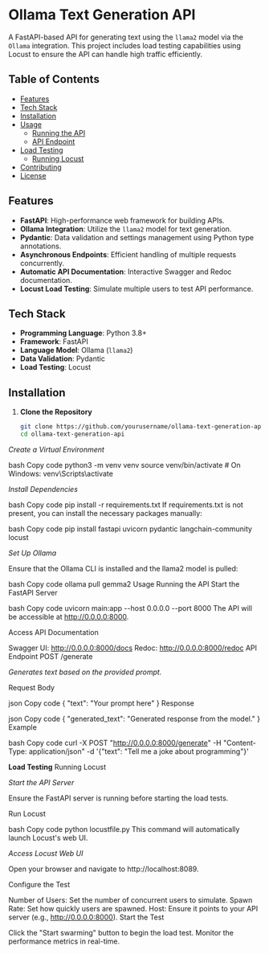 # Ollama Text Generation API

A FastAPI-based API for generating text using the `llama2` model via the `Ollama` integration. This project includes load testing capabilities using Locust to ensure the API can handle high traffic efficiently.

## Table of Contents

- [Features](#features)
- [Tech Stack](#tech-stack)
- [Installation](#installation)
- [Usage](#usage)
  - [Running the API](#running-the-api)
  - [API Endpoint](#api-endpoint)
- [Load Testing](#load-testing)
  - [Running Locust](#running-locust)
- [Contributing](#contributing)
- [License](#license)

## Features

- **FastAPI**: High-performance web framework for building APIs.
- **Ollama Integration**: Utilize the `llama2` model for text generation.
- **Pydantic**: Data validation and settings management using Python type annotations.
- **Asynchronous Endpoints**: Efficient handling of multiple requests concurrently.
- **Automatic API Documentation**: Interactive Swagger and Redoc documentation.
- **Locust Load Testing**: Simulate multiple users to test API performance.

## Tech Stack

- **Programming Language**: Python 3.8+
- **Framework**: FastAPI
- **Language Model**: Ollama (`llama2`)
- **Data Validation**: Pydantic
- **Load Testing**: Locust

## Installation

1. **Clone the Repository**

   ```bash
   git clone https://github.com/yourusername/ollama-text-generation-api.git
   cd ollama-text-generation-api

*Create a Virtual Environment*

bash
Copy code
python3 -m venv venv
source venv/bin/activate  # On Windows: venv\Scripts\activate

*Install Dependencies*

bash
Copy code
pip install -r requirements.txt
If requirements.txt is not present, you can install the necessary packages manually:

bash
Copy code
pip install fastapi uvicorn pydantic langchain-community locust

*Set Up Ollama*

Ensure that the Ollama CLI is installed and the llama2 model is pulled:

bash
Copy code
ollama pull gemma2
Usage
Running the API
Start the FastAPI Server

bash
Copy code
uvicorn main:app --host 0.0.0.0 --port 8000
The API will be accessible at http://0.0.0.0:8000.

Access API Documentation

Swagger UI: http://0.0.0.0:8000/docs
Redoc: http://0.0.0.0:8000/redoc
API Endpoint
POST /generate

*Generates text based on the provided prompt.*

Request Body

json
Copy code
{
  "text": "Your prompt here"
}
Response

json
Copy code
{
  "generated_text": "Generated response from the model."
}
Example

bash
Copy code
curl -X POST "http://0.0.0.0:8000/generate" -H "Content-Type: application/json" -d '{"text": "Tell me a joke about programming"}'

**Load Testing**
Running Locust

*Start the API Server*

Ensure the FastAPI server is running before starting the load tests.

Run Locust

bash
Copy code
python locustfile.py
This command will automatically launch Locust's web UI.

*Access Locust Web UI*

Open your browser and navigate to http://localhost:8089.

Configure the Test

Number of Users: Set the number of concurrent users to simulate.
Spawn Rate: Set how quickly users are spawned.
Host: Ensure it points to your API server (e.g., http://0.0.0.0:8000).
Start the Test

Click the "Start swarming" button to begin the load test. Monitor the performance metrics in real-time.